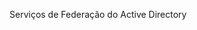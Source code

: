 <Token xmlns:xlink="http://www.w3.org/1999/xlink">Serviços de Federação do Active Directory</Token>

<!--HONumber=Jun16_HO4-->


